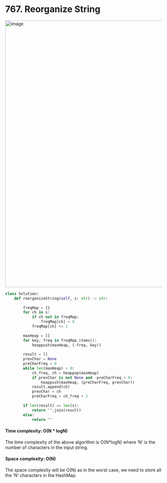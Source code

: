 # 767. Reorganize String

<img width="852" alt="image" src="https://user-images.githubusercontent.com/35987583/161447198-421234e8-015d-4020-9baf-fdd0f0797a05.png">

```python
class Solution:
    def reorganizeString(self, s: str) -> str:
        
        freqMap = {}
        for ch in s:
            if ch not in freqMap:
                freqMap[ch] = 0
            freqMap[ch] += 1
        
        maxHeap = []
        for key, freq in freqMap.items():
            heappush(maxHeap, (-freq, key))
        
        result = []
        prevChar = None
        preCharFreq = 0
        while len(maxHeap) > 0:
            ch_freq, ch = heappop(maxHeap)         
            if prevChar is not None and -preCharFreq > 0:
                heappush(maxHeap, (preCharFreq, prevChar))
            result.append(ch)
            prevChar = ch
            preCharFreq = ch_freq + 1
            
        if len(result) == len(s):        
            return "".join(result)
        else:
            return ""
```

#### Time complexity: O(N * logN)
The time complexity of the above algorithm is O(N*logN)  where ‘N’ is the number of characters in the input string.

#### Space complexity: O(N)
The space complexity will be O(N) as in the worst case, we need to store all the ‘N’ characters in the HashMap.
